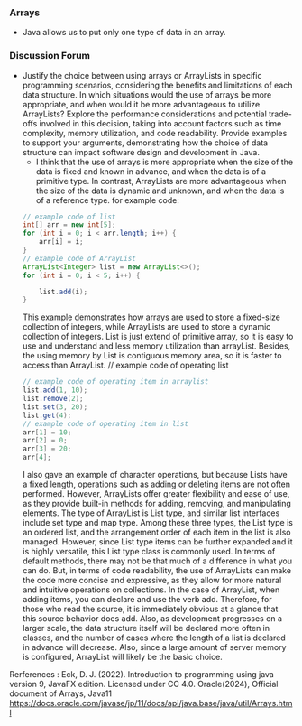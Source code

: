 ### Arrays
- Java allows us to put only one type of data in an array.
### Discussion Forum
- Justify the choice between using arrays or ArrayLists in specific programming scenarios, considering the benefits and limitations of each data structure. In which situations would the use of arrays be more appropriate, and when would it be more advantageous to utilize ArrayLists? Explore the performance considerations and potential trade-offs involved in this decision, taking into account factors such as time complexity, memory utilization, and code readability. Provide examples to support your arguments, demonstrating how the choice of data structure can impact software design and development in Java.
    - I think that the use of arrays is more appropriate when the size of the data is fixed and known in advance, and when the data is of a primitive type. 
    In contrast, ArrayLists are more advantageous when the size of the data is dynamic and unknown, and when the data is of a reference type. 
    for example code:
    ```java
    // example code of list
    int[] arr = new int[5];
    for (int i = 0; i < arr.length; i++) {
        arr[i] = i;
    }
    // example code of ArrayList
    ArrayList<Integer> list = new ArrayList<>();
    for (int i = 0; i < 5; i++) {

        list.add(i);
    }
    ```
    This example demonstrates how arrays are used to store a fixed-size collection of integers, while ArrayLists are used to store a dynamic collection of integers.
    List is just extend of primitive array, so it is easy to use and understand and less memory utilization than arrayList.
    Besides, the using memory by List is contiguous memory area, so it is faster to access than ArrayList.
    // example code of operating list
    ```java
    // example code of operating item in arraylist
    list.add(1, 10);
    list.remove(2);
    list.set(3, 20);
    list.get(4);
    // example code of operating item in list
    arr[1] = 10;
    arr[2] = 0;
    arr[3] = 20;
    arr[4];
    ```
    I also gave an example of character operations, but because Lists have a fixed length, operations such as adding or deleting items are not often performed.
    However, ArrayLists offer greater flexibility and ease of use, as they provide built-in methods for adding, removing, and manipulating elements. 
    The type of ArrayList is List type, and similar list interfaces include set type and map type. 
    Among these three types, the List type is an ordered list, and the arrangement order of each item in the list is also managed. 
    However, since List type items can be further expanded and it is highly versatile, this List type class is commonly used.
    In terms of default methods, there may not be that much of a difference in what you can do.
    But, in terms of code readability, the use of ArrayLists can make the code more concise and expressive, as they allow for more natural and intuitive operations on collections. 
    In the case of ArrayList, when adding items, you can declare and use the verb add. Therefore, for those who read the source, it is immediately obvious at a glance that this source behavior does add.
    Also, as development progresses on a larger scale, the data structure itself will be declared more often in classes, and the number of cases where the length of a list is declared in advance will decrease. 
    Also, since a large amount of server memory is configured, ArrayList will likely be the basic choice.
    
Rerferences :
Eck, D. J. (2022). Introduction to programming using java version 9, JavaFX edition. Licensed under CC 4.0.
Oracle(2024), Official document of Arrays, Java11 https://docs.oracle.com/javase/jp/11/docs/api/java.base/java/util/Arrays.html